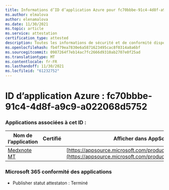 ```yaml
---
title: Informations d’ID d’application Azure pour fc70bbbe-91c4-4d8f-a9c9-a022068d5752
ms.author: elmalova
author: elenamalova
ms.date: 11/30/2021
ms.topic: article
ms.service: attestation
certification_type: attested
description: Toutes les informations de sécurité et de conformité disponibles pour fc70bbbe-91c4-4d8f-a9c9-a022068d5752.
ms.openlocfilehash: fb4f79ea7830e6a5871623495cac8f0314a8a6bf
ms.sourcegitcommit: 0987264f7eb14ac7fc2666d9310ab2707e0f25ad
ms.translationtype: MT
ms.contentlocale: fr-FR
ms.lasthandoff: 11/30/2021
ms.locfileid: "61232752"
---
```

# <a name="azure-app-id-fc70bbbe-91c4-4d8f-a9c9-a022068d5752"></a>ID d’application Azure : fc70bbbe-91c4-4d8f-a9c9-a022068d5752


### <a name="apps-associated-with-this-id"></a>Applications associées à cet ID :
| **Nom de l’application** | **Certifié** | **Afficher dans AppSource** |
|--------------|---------------|-----------------------|
| [Medxnote MT](https://docs.microsoft.com/microsoft-365-app-certification/forward/WA200001823) |  | [https://appsource.microsoft.com/product/office/WA200001823](https://appsource.microsoft.com/product/office/WA200001823) |

### <a name="microsoft-365-app-compliance-status"></a>Microsoft 365 conformité des applications
- Publisher statut attestaton : Terminé
